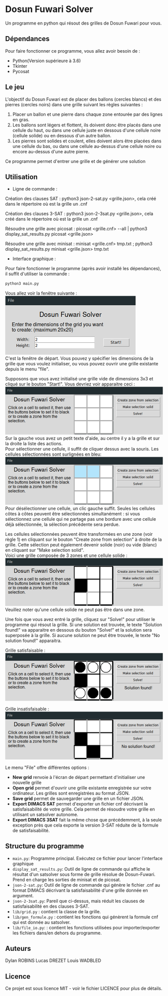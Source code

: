 # Dosun Fuwari Solver

Un programme en python qui résout des grilles de Dosun Fuwari pour vous.

## Dépendances

Pour faire fonctionner ce programme, vous allez avoir besoin de :
- Python(Version supérieure à 3.6)
- Tkinter
- Pycosat

## Le jeu

L'objectif du Dosun Fuwari est de placer des ballons (cercles blancs) et des pierres (cercles noirs) dans une grille suivant les règles suivantes :
1. Placer un ballon et une pierre dans chaque zone entourée par des lignes en gras.
2. Les ballons sont légers et flottent, ils doivent donc être placés dans une cellule du haut, ou dans une cellule juste en dessous d'une cellule noire (cellule solide) ou en dessous d'un autre ballon.
3. Les pierres sont solides et coulent, elles doivent alors être placées dans une cellule du bas, ou dans une cellule au-dessus d'une cellule noire ou encore au-dessus d'une autre pierre.

Ce programme permet d'entrer une grille et de générer une solution

## Utilisation
+ Ligne de commande :

Création des clauses SAT : 
python3 json-2-sat.py <grille.json>, cela créé dans le répertoire où est la grille un .cnf
  
Création des clauses 3-SAT : 
python3 json-2-3sat.py <grille.json>, cela créé dans le répertoire où est la grille un .cnf
  
Résoudre une grille avec picosat : 
picosat <grille.cnf> --all | python3 display_sat_results.py picosat <grille.json>

Résoudre une grille avec minisat : 
minisat <grille.cnf> tmp.txt ;
python3 display_sat_results.py minisat <grille.json> tmp.txt

+ Interface graphique :

Pour faire fonctionner le programme (après avoir installé les dépendances), il suffit d'utiliser la commande :
```sh
python3 main.py
```

Vous allez voir la fenêtre suivante :  
![Start screen](img/Start_Frame.png)  
C'est la fenêtre de départ. Vous pouvez y spécifier les dimensions de la grille que vous voulez initialiser, ou vous pouvez ouvrir une grille existante depuis le menu "file".

Supposons que vous avez initialisé une grille vide de dimensions 3x3 et cliqué sur le bouton "Start!". Vous devriez voir apparaitre ceci :  
![Editor - intial state](img/Editor_Frame_init.png)  
Sur la gauche vous avez un petit texte d'aide, au centre il y a la grille et sur la droite la liste des actions.  
Pour sélectionner une cellule, il suffit de cliquer dessus avec la souris. Les cellules sélectionnées sont surlignées en bleu:  
![Editor - selection](img/Editor_Frame_selection.png)  
Pour désélectionner une cellule, un clic gauche suffit. Seules les cellules côtes à côtes peuvent être sélectionnées simultanément : si vous sélectionnez une cellule qui ne partage pas une bordure avec une cellule déjà sélectionnée, la sélection précédente sera perdue.

Les cellules sélectionnées peuvent être transformées en une zone (voir règle 1) en cliquant sur le bouton "Create zone from selection" à droite de la grille. Cette sélection peut également devenir solide (noir) ou vide (blanc) en cliquant sur "Make selection solid".  
Voici une grille composée de 3 zones et une cellule solide :  
![Editor - example grid](img/Editor_Frame_example_grid.png)  
Veuillez noter qu'une cellule solide ne peut pas être dans une zone.

Une fois que vous avez entré la grille, cliquez sur "Solve!" pour utiliser le programme qui résout la grille. Si une solution est trouvée, le texte "Solution found!" va apparaitre en dessous du bouton "Solve!" et la solution sera superposée à la grille. Si aucune solution ne peut être trouvée, le texte "No solution found!" apparaitra.

Grille satisfaisable :  
![Editor - satisfiable grid](img/Editor_Frame_sat.png)

Grille insatisfaisable :  
![Editor - unsatisfiable grid](img/Editor_Frame_unsat.png)

Le menu "File" offre différentes options :
- **New grid** renvoie à l'écran de départ permettant d'initialiser une nouvelle grille
- **Open grid** permet d'ouvrir une grille existante enregistrée sur votre ordinateur. Les grilles sont enregistrées au format JSON.
- **Save grid** permet de sauvegarder une grille en un fichier JSON.
- **Export DIMACS SAT** permet d'exporter un fichier cnf décrivant la satisfaisabilité de votre grille. Cela permet de résoudre votre grille en utilisant un satsolver autonome.
- **Export DIMACS 3SAT** fait la même chose que précédemment, à la seule exception près que cela exporte la version 3-SAT réduite de la formule de satisfaisabilité.

## Structure du programme
- `main.py`: Programme principal. Exécutez ce fichier pour lancer l'interface graphique
- `display_sat_results.py`: Outil de ligne de commande qui affiche le résultat d'un satsolver sous forme de grille résolue de Dosun-Fuwari. Prend en charge les sorties de minisat et de picosat.
- `json-2-sat.py`: Outil de ligne de commande qui génère le fichier .cnf au format DIMACS décrivant la satisfaisabilité d'une grille donnée en argument.
- `json-2-3sat.py`: Pareil que ci-dessus, mais réduit les clauses de satisfaisabilité en des clauses 3-SAT.
- `lib/grid.py` : contient la classe de la grille.
- `lib/gen_formule.py` : contient les fonctions qui génèrent la formule cnf qui est donnée au satsolver.
- `lib/file_io.py`: : contient les fonctions utilisées pour importer/exporter les fichiers dans/en dehors du programme.

## Auteurs
Dylan ROBINS
Lucas DREZET
Louis WADBLED

## Licence
Ce projet est sous licence MIT - voir le fichier LICENCE pour plus de détails.
